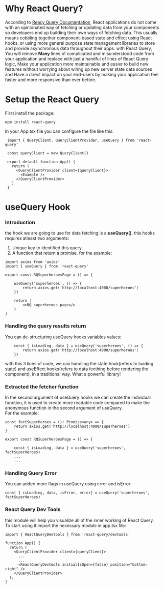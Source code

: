 # Why React Query?
According to <a href="https://react-query-v3.tanstack.com/overview">Reacy Query Documentation</a>, React applications do not come with an opinionated way of fetching or updating data from your components so developers end up building their own ways of fetching data. This usually means cobbling together component-based state and effect using React hooks, or using more general purpose state management libraries to store and provide asynchronous data throughout their apps. with React Query, You will remove <strong>Many</strong> lines of complicated and misunderstood code from your application and replace with just a handful of lines of React Query logic, Make your application more maintainable and easier to build new features without worrying about wiring up new server state data sources and Have a direct impact on your end-users by making your application feel faster and more responsive than ever before.

# Setup the React Query
First install the peckage:
```
npm install react-query
```

In your App.tsx file you can configure the file like this:
```
 import { QueryClient, QueryClientProvider, useQuery } from 'react-query'
 
 const queryClient = new QueryClient()
 
 export default function App() {
   return (
     <QueryClientProvider client={queryClient}>
       <Example />
     </QueryClientProvider>
   )
 }
```
# useQuery Hook
### Introduction
the hook we are going to use for data fetching is a <strong>useQuery()</strong>. this hooks requires atleast two arguments:
1. Unique key to identified this query.
2. A function that return a promise.
for the example:
```
import axios from 'axios'
import { useQuery } from 'react-query'

export const RQSuperheroesPage = () => {

    useQuery('superheroes', () => {
        return axios.get('http://localhost:4000/superheroes')
    })

    return (
        <>RQ superheroes page</>
    )
}
```

### Handling the query results return
You can de-structuring useQuery hooks variables values:
```
    const { isLoading, data } = useQuery('superheroes', () => {
        return axios.get('http://localhost:4000/superheroes')
    })
``` 
with this 3 lines of code, we can handling the state hook(refers to loading state) and useEffect hooks(refers to data fecthing before rendering the component), in a traditional way. What a powerful library!

### Extracted the fetcher function
In the second argument of useQuery hooks we can create the individual function, it is used to create more readable code compared to make the anonymous function in the second argument of useQuery. 
<br>
For the example:
```
const fectSuperHeroes = (): Promise<any> => {
    return axios.get('http://localhost:4000/superheroes')
}

export const RQSuperheroesPage = () => {

    const { isLoading, data } = useQuery('superheroes', fectSuperHeroes)
    ...
    ...
```

### Handling Query Error
You can added more flags in useQuery using error and isError:
```
const { isLoading, data, isError, error} = useQuery('superheroes', fectSuperHeroes)    
```

### React Query Dev Tools
this module will help you visualize all of the inner working of React Query. To start using it import the necessary module in app.tsx file:
```
import { ReactQueryDevtools } from 'react-query/devtools'

function App() {
  return (
    <QueryClientProvider client={queryClient}>
      ...
      ...
      <ReactQueryDevtools initialIsOpen={false} position="bottom-right" />
    </QueryClientProvider>
  );
}
```
